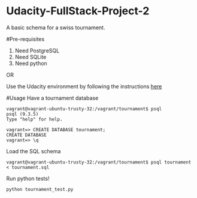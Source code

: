 # Udacity-FullStack-Project-2
A basic schema for a swiss tournament.

#Pre-requisites
1. Need PostgreSQL
2. Need SQLite 
3. Need python

OR

Use the Udacity environment by following the instructions [here](https://www.udacity.com/wiki/ud197/install-vagrant)

#Usage
Have a tournament database 


    vagrant@vagrant-ubuntu-trusty-32:/vagrant/tournament$ psql
    psql (9.3.5)
    Type "help" for help.
    
    vagrant=> CREATE DATABASE tournament;
    CREATE DATABASE
    vagrant=> \q

Load the SQL schema
    
    vagrant@vagrant-ubuntu-trusty-32:/vagrant/tournament$ psql tournament < tournament.sql

Run python tests!

    python tournament_test.py

